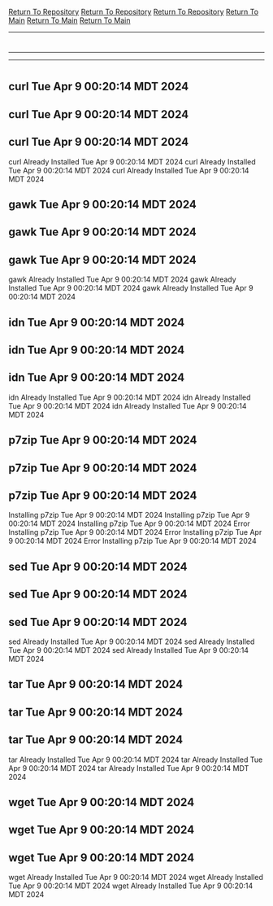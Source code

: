 [Return To Repository](https://github.com/DigitalWarrior/piholeparser/)
[Return To Repository](https://github.com/DigitalWarrior/piholeparser/)
[Return To Repository](https://github.com/DigitalWarrior/piholeparser/)
[Return To Main](https://github.com/DigitalWarrior/piholeparser/blob/master/RecentRunLogs/Mainlog.md)
[Return To Main](https://github.com/DigitalWarrior/piholeparser/blob/master/RecentRunLogs/Mainlog.md)
[Return To Main](https://github.com/DigitalWarrior/piholeparser/blob/master/RecentRunLogs/Mainlog.md)
____________________________________
# 
____________________________________
____________________________________
# 
# 
## curl Tue Apr  9 00:20:14 MDT 2024
## curl Tue Apr  9 00:20:14 MDT 2024
## curl Tue Apr  9 00:20:14 MDT 2024
curl Already Installed Tue Apr  9 00:20:14 MDT 2024
curl Already Installed Tue Apr  9 00:20:14 MDT 2024
curl Already Installed Tue Apr  9 00:20:14 MDT 2024
## gawk Tue Apr  9 00:20:14 MDT 2024
## gawk Tue Apr  9 00:20:14 MDT 2024
## gawk Tue Apr  9 00:20:14 MDT 2024
gawk Already Installed Tue Apr  9 00:20:14 MDT 2024
gawk Already Installed Tue Apr  9 00:20:14 MDT 2024
gawk Already Installed Tue Apr  9 00:20:14 MDT 2024
## idn Tue Apr  9 00:20:14 MDT 2024
## idn Tue Apr  9 00:20:14 MDT 2024
## idn Tue Apr  9 00:20:14 MDT 2024
idn Already Installed Tue Apr  9 00:20:14 MDT 2024
idn Already Installed Tue Apr  9 00:20:14 MDT 2024
idn Already Installed Tue Apr  9 00:20:14 MDT 2024
## p7zip Tue Apr  9 00:20:14 MDT 2024
## p7zip Tue Apr  9 00:20:14 MDT 2024
## p7zip Tue Apr  9 00:20:14 MDT 2024
Installing p7zip Tue Apr  9 00:20:14 MDT 2024
Installing p7zip Tue Apr  9 00:20:14 MDT 2024
Installing p7zip Tue Apr  9 00:20:14 MDT 2024
Error Installing p7zip Tue Apr  9 00:20:14 MDT 2024
Error Installing p7zip Tue Apr  9 00:20:14 MDT 2024
Error Installing p7zip Tue Apr  9 00:20:14 MDT 2024
## sed Tue Apr  9 00:20:14 MDT 2024
## sed Tue Apr  9 00:20:14 MDT 2024
## sed Tue Apr  9 00:20:14 MDT 2024
sed Already Installed Tue Apr  9 00:20:14 MDT 2024
sed Already Installed Tue Apr  9 00:20:14 MDT 2024
sed Already Installed Tue Apr  9 00:20:14 MDT 2024
## tar Tue Apr  9 00:20:14 MDT 2024
## tar Tue Apr  9 00:20:14 MDT 2024
## tar Tue Apr  9 00:20:14 MDT 2024
tar Already Installed Tue Apr  9 00:20:14 MDT 2024
tar Already Installed Tue Apr  9 00:20:14 MDT 2024
tar Already Installed Tue Apr  9 00:20:14 MDT 2024
## wget Tue Apr  9 00:20:14 MDT 2024
## wget Tue Apr  9 00:20:14 MDT 2024
## wget Tue Apr  9 00:20:14 MDT 2024
wget Already Installed Tue Apr  9 00:20:14 MDT 2024
wget Already Installed Tue Apr  9 00:20:14 MDT 2024
wget Already Installed Tue Apr  9 00:20:14 MDT 2024
